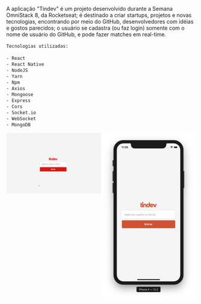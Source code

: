 <p>
    A aplicação "Tindev" é um projeto desenvolvido durante a Semana OmniStack 8, da Rocketseat; é destinado a criar startups, projetos e novas tecnologias, encontrando por meio do GitHub, desenvolvedores com idéias e gostos parecidos; o usuário se cadastra (ou faz login) somente com o nome de usuário do GitHub, e pode fazer matches em real-time.

    Tecnologias utilizadas: 
    
    - React
    - React Native
    - NodeJS
    - Yarn
    - Npm
    - Axios
    - Mongoose 
    - Express
    - Cors
    - Socket.io
    - WebSocket
    - MongoDB
</p>
<p align="center">
    <img align="left" alt="tindev-desktop" src=".github/desktopIMG.png" width="50%" />
    <img align="right" alt="tindev-mobile" src=".github/mobileIMG.jpg" width="50%" />
</p>
